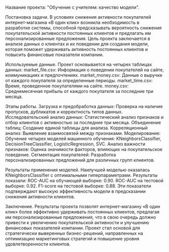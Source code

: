 Название проекта: "Обучение с учителем: качество модели".

Постановка задачи.
В условиях снижения активности покупателей интернет-магазина «В один клик» возникла необходимость в разработке системы,
способной предсказывать вероятность снижения покупательской активности постоянных клиентов и предлагать им
персонализированные предложения. Цель проекта заключается в анализе данных о клиентах и их поведении для создания
модели, которая поможет удерживать активность постоянных клиентов и повысить финансовые показатели компании.

Используемые данные.
Проект основывается на четырех таблицах данных:
market_file.csv: Информация о поведении покупателей на сайте, коммуникациях и предпочтениях.
market_money.csv: Данные о выручке от каждого покупателя за определенные периоды.
market_time.csv: Время, проведенное покупателями на сайте.
money.csv: Среднемесячная прибыль от каждого покупателя за последние три месяца.

Этапы работы.
Загрузка и предобработка данных: Проверка на наличие пропусков, дубликатов и корректность типов данных.
Исследовательский анализ данных: Статистический анализ признаков и отбор клиентов с активностью за последние три месяца.
Объединение таблиц: Создание единой таблицы для анализа.
Корреляционный анализ: Выявление взаимосвязей между признаками.
Моделирование: Обучение четырех моделей машинного обучения:
KNeighborsClassifier,
DecisionTreeClassifier,
LogisticRegression,
SVC.
Анализ важности признаков: Оценка значимости факторов, влияющих на покупательское поведение.
Сегментация покупателей: Разработка персонализированных предложений для различных групп клиентов.

Результаты применения моделей.
Наилучшей моделью оказалась KNeighborsClassifier с оптимальными гиперпараметрами. Результаты показали:
ROC-AUC на обучающей выборке: 0.90.
ROC-AUC на тестовой выборке: 0.92.
F1-score на тестовой выборке: 0.88.
Эти показатели подтверждают высокую эффективность модели в предсказании снижения активности клиентов.

Заключение.
Результаты проекта позволят интернет-магазину «В один клик» более эффективно удерживать постоянных клиентов, 
предлагая им персонализированные предложения, что в свою очередь должно привести к увеличению покупательской активности
и улучшению финансовых показателей компании. Проект стал основой для стратегически выверенных бизнес-решений,
направленных на оптимизацию маркетинговых стратегий и повышение уровня удовлетворенности клиентов.
